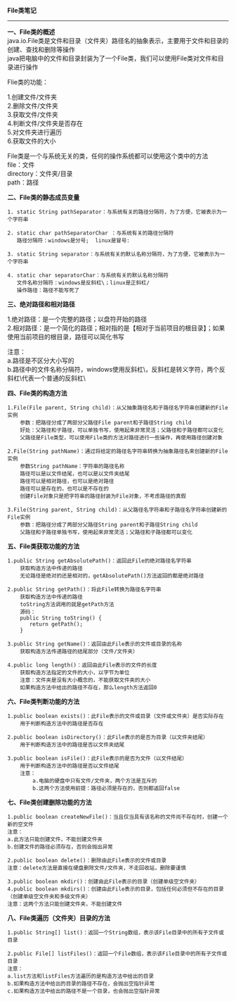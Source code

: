 **File类笔记**  

------

**一、File类的概述**  
java.io.File类是文件和目录（文件夹）路径名的抽象表示，主要用于文件和目录的创建、查找和删除等操作  
java把电脑中的文件和目录封装为了一个File类，我们可以使用File类对文件和目录进行操作  

Flie类的功能：  

1.创建文件/文件夹  
2.删除文件/文件夹  
3.获取文件/文件夹  
4.判断文件/文件夹是否存在  
5.对文件夹进行遍历  
6.获取文件的大小  

File类是一个与系统无关的类，任何的操作系统都可以使用这个类中的方法  
file：文件  
directory：文件夹/目录  
path：路径  

**二、File类的静态成员变量**  

    1. static String pathSeparator：与系统有关的路径分隔符，为了方便，它被表示为一个字符串
    
    2. static char pathSeparatorChar ：与系统有关的路径分隔符
       路径分隔符：windows是分号;  linux是冒号:
       
    3. static String separator：与系统有关的默认名称分隔符，为了方便，它被表示为一个字符串
    
    4. static char separatorChar：与系统有关的默认名称分隔符
       文件名称分隔符：windows是反斜杠\；linux是正斜杠/
       操作路径：路径不能写死了

**三、绝对路径和相对路径**  

1.绝对路径：是一个完整的路径；以盘符开始的路径  
2.相对路径：是一个简化的路径；相对指的是【相对于当前项目的根目录】；如果使用当前项目的根目录，路径可以简化书写  

注意：  
a.路径是不区分大小写的  
b.路径中的文件名称分隔符，windows使用反斜杠\，反斜杠是转义字符，两个反斜杠\\代表一个普通的反斜杠\  

**四、File类的构造方法**  

    1.File(File parent, String child)：从父抽象路径名和子路径名字符串创建新的File实例  
        参数：把路径分成了两部分父路径File parent和子路径String child  
        好处：父路径和子路径，可以单独书写，使用起来非常灵活；父路径和子路径都可以变化  
        父路径是File类型，可以使用File类的方法对路径进行一些操作，再使用路径创建对象  
        
    2.File(String pathName)：通过将给定的路径名字符串转换为抽象路径名来创建新的File实例  
        参数String pathName：字符串的路径名称  
        路径可以是以文件结尾，也可以是以文件夹结尾  
        路径可以是相对路径，也可以是绝对路径  
        路径可以是存在的，也可以是不存在的  
        创建File对象只是把字符串的路径封装为File对象，不考虑路径的真假  
        
    3.File(String parent, String child)：从父路径名字符串和子路径名字符串创建新的File实例  
        参数：把路径分成了两部分父路径String parent和子路径String child  
        父路径和子路径单独书写，使用起来非常灵活；父路径和子路径都可以变化  

**五、File类获取功能的方法**  

    1.public String getAbsolutePath()：返回此File的绝对路径名字符串
        获取构造方法中传递的路径
        无论路径是绝对的还是相对的，getAbsolutePath()方法返回的都是绝对路径
    
    2.public String getPath()：将此File转换为路径名字符串
        获取构造方法中传递的路径
        toString方法调用的就是getPath方法
        源码：
        public String toString() {
           return getPath();
        }
    
    3.public String getName()：返回由此File表示的文件或目录的名称
        获取构造方法传递路径的结尾部分（文件/文件夹）
    
    4.public long length()：返回由此File表示的文件的长度
        获取构造方法指定的文件的大小，以字节为单位
        注意：文件夹是没有大小概念的，不能获取文件夹的大小
        如果构造方法中给出的路径不存在，那么length方法返回0

**六、File类判断功能的方法**  

    1.public boolean exists()：此File表示的文件或目录（文件或文件夹）是否实际存在
        用于判断构造方法中的路径是否存在
    
    2.public boolean isDirectory()：此File表示的是否为目录（以文件夹结尾）
        用于判断构造方法中的路径是否以文件夹结尾
    
    3.public boolean isFile()：此File表示的是否为文件（以文件结尾）
        用于判断构造方法中的路径是否以文件结尾
        注意：
            a.电脑的硬盘中只有文件/文件夹，两个方法是互斥的
            b.这两个方法使用前提：路径必须是存在的，否则都返回false

**七、File类创建删除功能的方法**  

    1.public boolean createNewFile()：当且仅当具有该名称的文件尚不存在时，创建一个新的空文件
    注意：
    a.此方法只能创建文件，不能创建文件夹
    b.创建文件的路径必须存在，否则会抛出异常
    
    2.public boolean delete()：删除由此File表示的文件或目录
    注意：delete方法是直接在硬盘删除文件/文件夹，不走回收站，删除要谨慎
    
    3.public boolean mkdir()：创建由此File表示的目录（创建单级空文件夹）
    4.public boolean mkdirs()：创建由此File表示的目录，包括任何必须但不存在的目录（创建单级空文件夹和多级文件夹）
    注意：这两个方法只能创建文件夹，不能创建文件

**八、File类遍历（文件夹）目录的方法**  

    1.public String[] list()：返回一个String数组，表示该File目录中的所有子文件或目录
    
    2.public File[] listFiles()：返回一个File数组，表示该File目录中的所有子文件或目录
    注意：
    a.list方法和listFiles方法遍历的是构造方法中给出的目录
    b.如果构造方法中给出的目录的路径不存在，会抛出空指针异常
    c.如果构造方法中给出的路径不是一个目录，也会抛出空指针异常